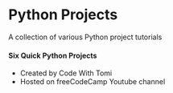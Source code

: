 # Python Projects
  A collection of various Python project tutorials

#### Six Quick Python Projects
  * Created by Code With Tomi  
  * Hosted on freeCodeCamp Youtube channel  
